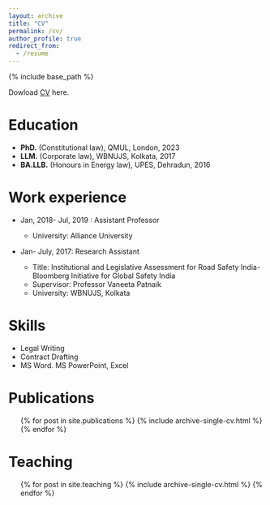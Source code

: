 ```yaml
---
layout: archive
title: "CV"
permalink: /cv/
author_profile: true
redirect_from:
  - /resume
---
```


{% include base_path %}

Dowload [CV](/files/Ashapurna_Bordoloi_CV.pdf) here. 


Education
======
- **PhD.** (Constitutional law), QMUL,  London, 2023
- **LLM.** (Corporate law), WBNUJS,  Kolkata, 2017
- **BA.LLB.** (Honours in Energy law), UPES, Dehradun, 2016

Work experience
======
* Jan, 2018- Jul, 2019 :  Assistant Professor
  * University: Alliance University
  
* Jan- July, 2017: Research Assistant
  * Title: Institutional and Legislative Assessment for Road Safety India-Bloomberg Initiative for Global Safety India
  * Supervisor: Professor Vaneeta Patnaik
  * University: WBNUJS, Kolkata
    
  
Skills
======
* Legal Writing
* Contract Drafting
* MS Word. MS PowerPoint, Excel

Publications
======
  <ul>{% for post in site.publications %}
    {% include archive-single-cv.html %}
  {% endfor %}</ul>
  
  
Teaching
======
  <ul>{% for post in site.teaching %}
    {% include archive-single-cv.html %}
  {% endfor %}</ul>
  

